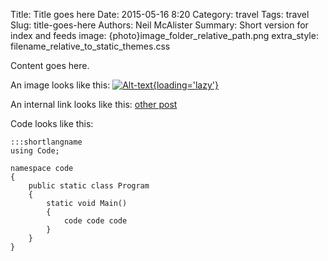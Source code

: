 Title: Title goes here
Date: 2015-05-16 8:20
Category: travel
Tags: travel
Slug: title-goes-here
Authors: Neil McAlister
Summary: Short version for index and feeds
image: {photo}image_folder_relative_path.png
extra_style: filename_relative_to_static_themes.css

Content goes here.

An image looks like this: 
[![Alt-text]({photo}imagename.jpg){loading='lazy'}]({static}/images/imagename.jpg "Mouseover text here")

An internal link looks like this:
[other post]({filename}/this-websites-architecture-personal-soapbox.md)

Code looks like this:

    :::shortlangname
    using Code;    
    
    namespace code
    {    
        public static class Program
        {                    
            static void Main()
            {
                code code code
            }
        }
    }